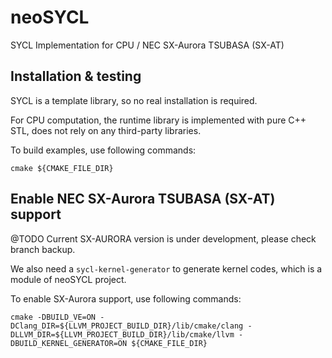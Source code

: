 # neoSYCL
SYCL Implementation for CPU / NEC SX-Aurora TSUBASA (SX-AT)


## Installation & testing

SYCL is a template library, so no real installation is required.

For CPU computation, the runtime library is implemented with pure C++ STL, does not rely on any third-party libraries.

To build examples, use following commands:

`cmake ${CMAKE_FILE_DIR}`


## Enable NEC SX-Aurora TSUBASA (SX-AT) support

@TODO Current SX-AURORA version is under development, please check branch backup.


We also need a `sycl-kernel-generator` to generate kernel codes, which is a module of neoSYCL project.

To enable SX-Aurora support,  use following commands:

`cmake -DBUILD_VE=ON -DClang_DIR=${LLVM_PROJECT_BUILD_DIR}/lib/cmake/clang -DLLVM_DIR=${LLVM_PROJECT_BUILD_DIR}/lib/cmake/llvm -DBUILD_KERNEL_GENERATOR=ON ${CMAKE_FILE_DIR}`

